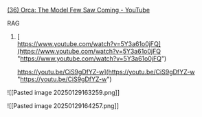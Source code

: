 
[(36) Orca: The Model Few Saw Coming - YouTube](https://www.youtube.com/watch?v=Dt_UNg7Mchg&ab_channel=AIExplained)


RAG
1. [  
    https://www.youtube.com/watch?v=5Y3a61o0jFQ](https://www.youtube.com/watch?v=5Y3a61o0jFQ "https://www.youtube.com/watch?v=5Y3a61o0jFQ")

  

   https://youtu.be/CiS9gDfYZ-w](https://youtu.be/CiS9gDfYZ-w "https://youtu.be/CiS9gDfYZ-w")


![[Pasted image 20250129163259.png]]


![[Pasted image 20250129164257.png]]